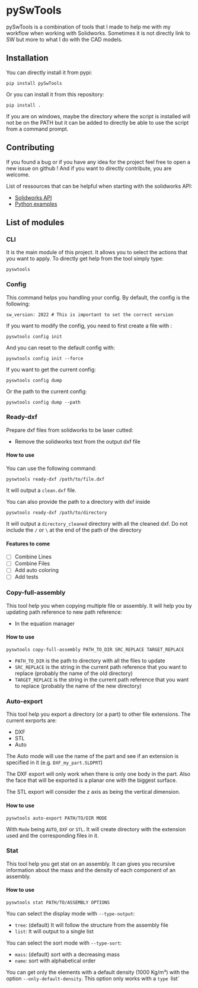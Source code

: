 # pySwTools

pySwTools is a combination of tools that I made to help me with my workflow when working with Solidworks. Sometimes it is not directly link to SW but more to what I do with the CAD models.

## Installation

You can directly install it from pypi:
```
pip install pySwTools
```

Or you can install it from this repository:
```
pip install .
```

If you are on windows, maybe the directory where the script is installed will not be on the PATH but it can be added to directly be able to use the script from a command prompt.


## Contributing

If you found a bug or if you have any idea for the project feel free to open a new issue on github ! And if you want to directly contribute, you are welcome.

List of ressources that can be helpful when starting with the solidworks API:
- [Solidworks API](https://help.solidworks.com/2022/french/SolidWorks/sldworks/c_solidworks_api.htm?verRedirect=1)
- [Python examples](https://mycad.visiativ.com/sites/default/files/questions/answer/15/11/2019/solidworks_python_api.pdf)

## List of modules

### CLI
It is the main module of this project. It allows you to select the actions that you want to apply. To directly get help from the tool simply type:
```
pyswtools
```

### Config
This command helps you handling your config. By default, the config is the following:
```
sw_version: 2022 # This is important to set the correct version
```

If you want to modify the config, you need to first create a file with :
```
pyswtools config init
```

And you can reset to the default config with:
```
pyswtools config init --force
```

If you want to get the current config:
```
pyswtools config dump
```
Or the path to the current config:
```
pyswtools config dump --path
```


### Ready-dxf
Prepare dxf files from solidworks to be laser cutted:
- Remove the solidworks text from the output dxf file

#### How to use
You can use the following command:
```
pyswtools ready-dxf /path/to/file.dxf
```

It will output a `clean.dxf` file.

You can also provide the path to a directory with dxf inside

```
pyswtools ready-dxf /path/to/directory
```

It will output a `directory_cleaned` directory with all the cleaned dxf. Do not include the `/` or `\` at the end of the path of the directory

#### Features to come
- [ ] Combine Lines
- [ ] Combine Files
- [ ] Add auto coloring
- [ ] Add tests

### Copy-full-assembly
This tool help you when copying multiple file or assembly. It will help you by updating path reference to new path reference:
- In the equation manager
#### How to use
```
pyswtools copy-full-assembly PATH_TO_DIR SRC_REPLACE TARGET_REPLACE
```
- `PATH_TO_DIR` is the path to directory with all the files to update
- `SRC_REPLACE` is the string in the current path reference that you want to replace (probably the name of the old directory)
- `TARGET_REPLACE` is the string in the current path reference that you want to replace (probably the name of the new directory)

### Auto-export

This tool help you export a directory (or a part) to other file extensions. The current exrports are:
- DXF
- STL
- Auto

The Auto mode will use the name of the part and see if an extension is specified in it (e.g. `DXF_my_part.SLDPRT`)

The DXF export will only work when there is only one body in the part. Also the face that will be exported is a planar one with the biggest surface.

The STL export will consider the z axis as being the vertical dimension.

#### How to use


```
pyswtools auto-export PATH/TO/DIR MODE
```

With `Mode` being `AUTO`, `DXF` or `STL`. It will create directory with the extension used  and the corresponding files in it.

### Stat
This tool help you get stat on an assembly. It can gives you recursive information about the mass and the density of each component of an assembly.

#### How to use

```
pyswtools stat PATH/TO/ASSEMBLY OPTIONS
```

You can select the display mode with `--type-output`:
- `tree`: (default) It will follow the structure from the assembly file
- `list`: It will output to a single list

You can select the sort mode with `--type-sort`:
- `mass`: (default) sort with a decreasing mass
- `name`: sort with alphabetical order

You can get only the elements with a default density (1000 Kg/m³) with the option `--only-default-density`. This option only works with a `type `list`